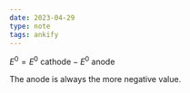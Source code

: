 ```yaml
---
date: 2023-04-29
type: note
tags: ankify
---
```


$E^0 = E^{0} \text{ cathode} - E^0 \text{ anode}$

The anode is always the more negative value.
